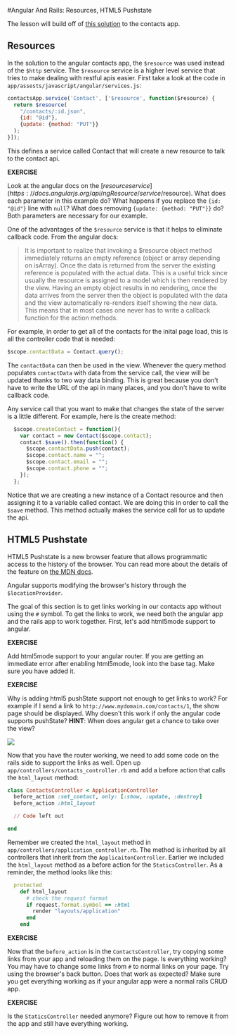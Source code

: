 #Angular And Rails: Resources, HTML5 Pushstate

The lesson will build off of [this solution](https://github.com/gSchool/contacts-app-angular-rails/tree/solutionBasicSetup) to the contacts app.

## Resources

In the solution to the angular contacts app, the `$resource` was used instead of the `$http` service.  The `$resource` service is a higher level service that tries to make dealing with restful apis easier.  First take a look at the code in `app/assests/javascript/angular/services.js`:

```js
contactsApp.service('Contact', ['$resource', function($resource) {
  return $resource(
    "/contacts/:id.json",
    {id: "@id"},
    {update: {method: "PUT"}} 
  );
}]);
```

This defines a service called Contact that will create a new resource to talk to the contact api.

**EXERCISE**

Look at the angular docs on the [$resource service](https://docs.angularjs.org/api/ngResource/service/$resource).  What does each parameter in this example do?  What happens if you replace the `{id: "@id"}` line with `null`?  What does removing `{update: {method: "PUT"}}` do?  Both parameters are necessary for our example.

One of the advantages of the `$resource` service is that it helps to eliminate callback code.  From the angular docs:


>It is important to realize that invoking a $resource object method immediately returns an empty reference (object or array depending on isArray). Once the data is returned from the server the existing reference is populated with the actual data. This is a useful trick since usually the resource is assigned to a model which is then rendered by the view. Having an empty object results in no rendering, once the data arrives from the server then the object is populated with the data and the view automatically re-renders itself showing the new data. This means that in most cases one never has to write a callback function for the action methods.


For example, in order to get all of the contacts for the inital page load, this is all the controller code that is needed:

```js
$scope.contactData = Contact.query();
```

The `contactData` can then be used in the view. Whenever the query method populates `contactData` with data from the service call, the view will be updated thanks to two way data binding.  This is great because you don't have to write the URL of the api in many places, and you don't have to write callback code.

Any service call that you want to make that changes the state of the server is a little different.  For example, here is the create method:

```js
  $scope.createContact = function(){
    var contact = new Contact($scope.contact);
    contact.$save().then(function() {
      $scope.contactData.push(contact);
      $scope.contact.name = "";
      $scope.contact.email = "";
      $scope.contact.phone = "";
    });
  };
```

Notice that we are creating a new instance of a Contact resource and then assigning it to a variable called contact.  We are doing this in order to call the `$save` method.  This method actually makes the service call for us to update the api.

## HTML5 Pushstate

HTML5 Pushstate is a new browser feature that allows programmatic access to the history of the browser.  You can read more about the details of the feature on [the MDN docs](https://developer.mozilla.org/en-US/docs/Web/API/History_API).

Angular supports modifying the browser's history through the `$locationProvider`.

The goal of this section is to get links working in our contacts app without using the `#` symbol.  To get the links to work, we need both the angular app and the rails app to work together.  First, let's add html5mode support to angular.

**EXERCISE**

Add html5mode support to your angular router.  If you are getting an immediate error after enabling html5mode, look into the base tag.  Make sure you have added it.

**EXERCISE**

Why is adding html5 pushState support not enough to get links to work?  For example if I send a link to `http://www.mydomain.com/contacts/1`, the show page should be displayed.  Why doesn't this work if only the angular code supports pushState?  **HINT**: When does angular get a chance to take over the view?

![](https://cms-assets.tutsplus.com/uploads/users/12/posts/22160/preview_image/html5.jpg)

Now that you have the router working, we need to add some code on the rails side to support the links as well.  Open up `app/controllers/contacts_controller.rb` and add a before action that calls the `html_layout` method:

```ruby
class ContactsController < ApplicationController
  before_action :set_contact, only: [:show, :update, :destroy]
  before_action :html_layout

  // Code left out

end
```

Remember we created the `html_layout` method in `app/controllers/application_controller.rb`.  The method is inherited by all controllers that inherit from the `ApplicaitonController`.  Earlier we included the `html_layout` method as a before action for the `StaticsController`.  As a reminder, the method looks like this:

```ruby
  protected
    def html_layout
      # check the request format
      if request.format.symbol == :html
        render "layouts/application"
      end
    end
```

**EXERCISE**

Now that the `before_action` is in the `ContactsController`, try copying some links from your app and reloading them on the page.  Is everything working?  You may have to change some links from `#` to normal links on your page.  Try using the browser's back button.  Does that work as expected?  Make sure you get everything working as if your angular app were a normal rails CRUD app.

**EXERCISE**

Is the `StaticsController` needed anymore?  Figure out how to remove it from the app and still have everything working.
